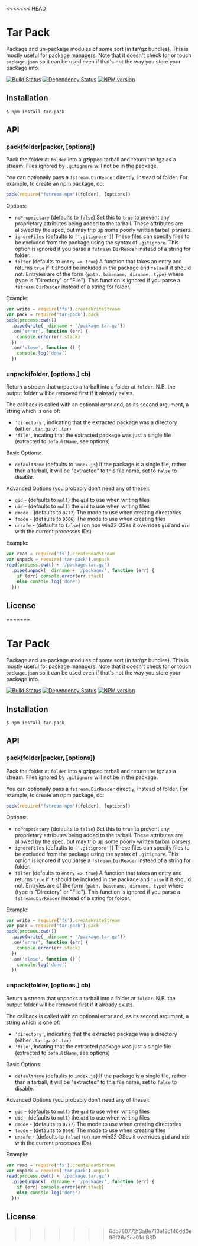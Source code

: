 <<<<<<< HEAD
# Tar Pack

Package and un-package modules of some sort (in tar/gz bundles).  This is mostly useful for package managers.  Note that it doesn't check for or touch `package.json` so it can be used even if that's not the way you store your package info.

[![Build Status](https://travis-ci.org/ForbesLindesay/tar-pack.png?branch=master)](https://travis-ci.org/ForbesLindesay/tar-pack)
[![Dependency Status](https://gemnasium.com/ForbesLindesay/tar-pack.png)](https://gemnasium.com/ForbesLindesay/tar-pack)
[![NPM version](https://badge.fury.io/js/tar-pack.png)](http://badge.fury.io/js/tar-pack)

## Installation

    $ npm install tar-pack

## API

### pack(folder|packer, [options])

Pack the folder at `folder` into a gzipped tarball and return the tgz as a stream.  Files ignored by `.gitignore` will not be in the package.

You can optionally pass a `fstream.DirReader` directly, instead of folder.  For example, to create an npm package, do:

```js
pack(require("fstream-npm")(folder), [options])
```

Options:

 - `noProprietary` (defaults to `false`) Set this to `true` to prevent any proprietary attributes being added to the tarball.  These attributes are allowed by the spec, but may trip up some poorly written tarball parsers.
 - `ignoreFiles` (defaults to `['.gitignore']`) These files can specify files to be excluded from the package using the syntax of `.gitignore`.  This option is ignored if you parse a `fstream.DirReader` instead of a string for folder.
 - `filter` (defaults to `entry => true`) A function that takes an entry and returns `true` if it should be included in the package and `false` if it should not.  Entryies are of the form `{path, basename, dirname, type}` where (type is "Directory" or "File").  This function is ignored if you parse a `fstream.DirReader` instead of a string for folder.

Example:

```js
var write = require('fs').createWriteStream
var pack = require('tar-pack').pack
pack(process.cwd())
  .pipe(write(__dirname + '/package.tar.gz'))
  .on('error', function (err) {
    console.error(err.stack)
  })
  .on('close', function () {
    console.log('done')
  })
```

### unpack(folder, [options,] cb)

Return a stream that unpacks a tarball into a folder at `folder`.  N.B. the output folder will be removed first if it already exists.

The callback is called with an optional error and, as its second argument, a string which is one of:

 - `'directory'`, indicating that the extracted package was a directory (either `.tar.gz` or `.tar`)
 - `'file'`, incating that the extracted package was just a single file (extracted to `defaultName`, see options)

Basic Options:

 - `defaultName` (defaults to `index.js`) If the package is a single file, rather than a tarball, it will be "extracted" to this file name, set to `false` to disable.

Advanced Options (you probably don't need any of these):

 - `gid` - (defaults to `null`) the `gid` to use when writing files
 - `uid` - (defaults to `null`) the `uid` to use when writing files
 - `dmode` - (defaults to `0777`) The mode to use when creating directories
 - `fmode` - (defaults to `0666`) The mode to use when creating files
 - `unsafe` - (defaults to `false`) (on non win32 OSes it overrides `gid` and `uid` with the current processes IDs)

Example:

```js
var read = require('fs').createReadStream
var unpack = require('tar-pack').unpack
read(process.cwd() + '/package.tar.gz')
  .pipe(unpack(__dirname + '/package/', function (err) {
    if (err) console.error(err.stack)
    else console.log('done')
  }))
```

## License

=======
# Tar Pack

Package and un-package modules of some sort (in tar/gz bundles).  This is mostly useful for package managers.  Note that it doesn't check for or touch `package.json` so it can be used even if that's not the way you store your package info.

[![Build Status](https://travis-ci.org/ForbesLindesay/tar-pack.png?branch=master)](https://travis-ci.org/ForbesLindesay/tar-pack)
[![Dependency Status](https://gemnasium.com/ForbesLindesay/tar-pack.png)](https://gemnasium.com/ForbesLindesay/tar-pack)
[![NPM version](https://badge.fury.io/js/tar-pack.png)](http://badge.fury.io/js/tar-pack)

## Installation

    $ npm install tar-pack

## API

### pack(folder|packer, [options])

Pack the folder at `folder` into a gzipped tarball and return the tgz as a stream.  Files ignored by `.gitignore` will not be in the package.

You can optionally pass a `fstream.DirReader` directly, instead of folder.  For example, to create an npm package, do:

```js
pack(require("fstream-npm")(folder), [options])
```

Options:

 - `noProprietary` (defaults to `false`) Set this to `true` to prevent any proprietary attributes being added to the tarball.  These attributes are allowed by the spec, but may trip up some poorly written tarball parsers.
 - `ignoreFiles` (defaults to `['.gitignore']`) These files can specify files to be excluded from the package using the syntax of `.gitignore`.  This option is ignored if you parse a `fstream.DirReader` instead of a string for folder.
 - `filter` (defaults to `entry => true`) A function that takes an entry and returns `true` if it should be included in the package and `false` if it should not.  Entryies are of the form `{path, basename, dirname, type}` where (type is "Directory" or "File").  This function is ignored if you parse a `fstream.DirReader` instead of a string for folder.

Example:

```js
var write = require('fs').createWriteStream
var pack = require('tar-pack').pack
pack(process.cwd())
  .pipe(write(__dirname + '/package.tar.gz'))
  .on('error', function (err) {
    console.error(err.stack)
  })
  .on('close', function () {
    console.log('done')
  })
```

### unpack(folder, [options,] cb)

Return a stream that unpacks a tarball into a folder at `folder`.  N.B. the output folder will be removed first if it already exists.

The callback is called with an optional error and, as its second argument, a string which is one of:

 - `'directory'`, indicating that the extracted package was a directory (either `.tar.gz` or `.tar`)
 - `'file'`, incating that the extracted package was just a single file (extracted to `defaultName`, see options)

Basic Options:

 - `defaultName` (defaults to `index.js`) If the package is a single file, rather than a tarball, it will be "extracted" to this file name, set to `false` to disable.

Advanced Options (you probably don't need any of these):

 - `gid` - (defaults to `null`) the `gid` to use when writing files
 - `uid` - (defaults to `null`) the `uid` to use when writing files
 - `dmode` - (defaults to `0777`) The mode to use when creating directories
 - `fmode` - (defaults to `0666`) The mode to use when creating files
 - `unsafe` - (defaults to `false`) (on non win32 OSes it overrides `gid` and `uid` with the current processes IDs)

Example:

```js
var read = require('fs').createReadStream
var unpack = require('tar-pack').unpack
read(process.cwd() + '/package.tar.gz')
  .pipe(unpack(__dirname + '/package/', function (err) {
    if (err) console.error(err.stack)
    else console.log('done')
  }))
```

## License

>>>>>>> 6db780772f3a8e713e18c146dd0e96f26a2ca01d
  BSD